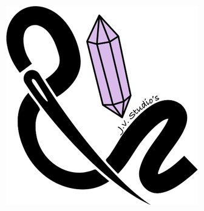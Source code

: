 <div style="display: flex; align-items: center; justify-content: center">
<img src="images/jv-studios-white.jpeg" style="align-self: center;max-height: 75vh;" />
</div>
